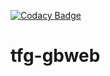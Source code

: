 [![Codacy Badge](https://app.codacy.com/project/badge/Grade/cb011a251e8140749a851cf4801c1986)](https://www.codacy.com/gh/mangarmar/tfg-gbweb/dashboard?utm_source=github.com&amp;utm_medium=referral&amp;utm_content=mangarmar/tfg-gbweb&amp;utm_campaign=Badge_Grade)

# tfg-gbweb
